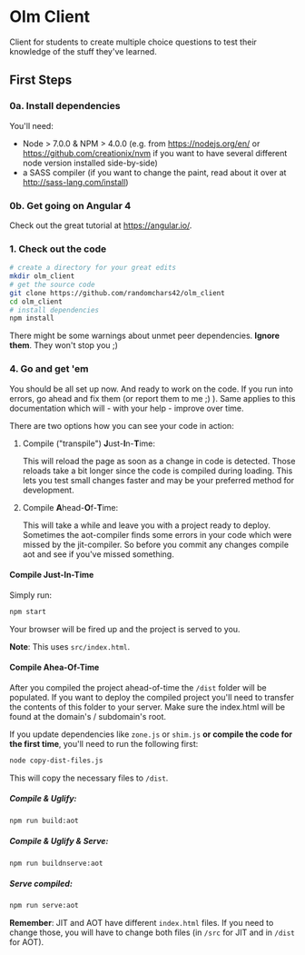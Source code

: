 # Olm Client 

Client for students to create multiple choice questions to test their knowledge of the stuff they've learned.

## First Steps

### 0a. Install dependencies

You'll need:

* Node > 7.0.0 & NPM > 4.0.0 (e.g. from <https://nodejs.org/en/> or <https://github.com/creationix/nvm> if you want to have several different node version installed side-by-side)
* a SASS compiler (if you want to change the paint, read about it over at <http://sass-lang.com/install>)

### 0b. Get going on Angular 4

Check out the great tutorial at <https://angular.io/>.

### 1. Check out the code

```bash
# create a directory for your great edits
mkdir olm_client
# get the source code
git clone https://github.com/randomchars42/olm_client
cd olm_client
# install dependencies
npm install
```

There might be some warnings about unmet peer dependencies. **Ignore them**. They won't stop you ;) 

### 4. Go and get 'em

You should be all set up now. And ready to work on the code. If you run into errors, go ahead and fix them (or report them to me ;) ). Same applies to this documentation which will - with your help - improve over time.

There are two options how you can see your code in action:

1.  Compile ("transpile") **J**ust-**I**n-**T**ime:

    This will reload the page as soon as a change in code is detected. Those reloads take a bit longer since the code is compiled during loading. This lets you test small changes faster and may be your preferred method for development.

2.  Compile **A**head-**O**f-**T**ime:

    This will take a while and leave you with a project ready to deploy. Sometimes the aot-compiler finds some errors in your code which were missed by the jit-compiler. So before you commit any changes compile aot and see if you've missed something.

#### Compile Just-In-Time

Simply run:

```bash
npm start
```

Your browser will be fired up and the project is served to you.

**Note**: This uses `src/index.html`.

#### Compile Ahea-Of-Time

After you compiled the project ahead-of-time the `/dist` folder will be populated. If you want to deploy the compiled project you'll need to transfer the contents of this folder to your server. Make sure the index.html will be found at the domain's / subdomain's root.

If you update dependencies like `zone.js` or `shim.js` **or compile the code for the first time**, you'll need to run the following first:

```bash
node copy-dist-files.js
```

This will copy the necessary files to `/dist`.

##### Compile & Uglify:

```bash
npm run build:aot
```

##### Compile & Uglify & Serve:

```bash
npm run buildnserve:aot
```

##### Serve compiled:

```bash
npm run serve:aot
```

**Remember**: JIT and AOT have different `index.html` files. If you need to change those, you will have to change both files (in `/src` for JIT and in `/dist` for AOT).
